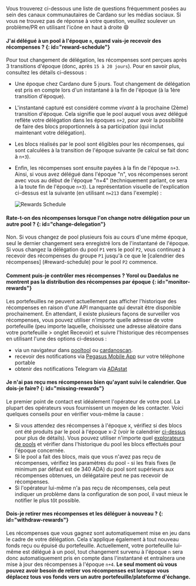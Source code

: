 Vous trouverez ci-dessous une liste de questions fréquemment posées au sein des canaux communautaires de Cardano sur les médias sociaux. Si vous ne trouvez pas de réponse à votre question, veuillez soulever un problème/PR en utilisant l'icône en haut à droite :smile:

#### J'ai délégué à un pool à l'époque `n`, quand vais-je recevoir des récompenses ? {: id="reward-schedule"}
Pour tout changement de délégation, les récompenses sont perçues après 3 transitions d'époque (donc, après `15 à 20 jours`). Pour en savoir plus, consultez les détails ci-dessous :
- Une époque chez Cardano dure 5 jours. Tout changement de délégation est pris en compte lors d'un instantané à la fin de l'époque (à la 1ère transition d'époque).
- L'instantané capturé est considéré comme *vivant* à la prochaine (2ème) transition d'époque. Cela signifie que le pool auquel vous avez délégué reflète votre délégation dans les époques `n+2`, pour avoir la possibilité de faire des blocs proportionnels à sa participation (qui inclut maintenant votre délégation).
- Les blocs réalisés par le pool sont éligibles pour les récompenses, qui sont calculées à la transition de l'époque suivante (le calcul se fait donc à `n+3`).
- Enfin, les récompenses sont ensuite payées à la fin de l'époque `n+3`.
Ainsi, si vous avez délégué dans l'époque "n", vos récompenses seront avec vous au début de l'époque "n+4" (techniquement parlant, ce sera à la toute fin de l'époque `n+3`).
La représentation visuelle de l'explication ci-dessus est la suivante (en utilisant `n=213` dans l'exemple) :

  ![Rewards Schedule](https://raw.githubusercontent.com/cardano-community/support-faq/images/docs/images/rewards-schedule.jpg)

#### Rate-t-on des récompenses lorsque l'on change notre délégation pour un autre pool ? {: id="change-delegation"}
Non.
Si vous changez de pool plusieurs fois au cours d'une même époque, seul le dernier changement sera enregistré lors de l'instantané de l'époque.
Si vous changez la délégation du pool `P1` vers le pool `P2`, vous continuez à recevoir des récompenses du groupe `P1` jusqu'à ce que le [calendrier des récompenses] (#reward-schedule) pour le pool `P2` commence.

#### Comment puis-je contrôler mes récompenses ? YoroI ou Daedalus ne montrent pas la distribution des récompenses par époque {: id="monitor-rewards"}
Les portefeuilles ne peuvent actuellement pas afficher l'historique des récompenses en raison d'une API manquante qui devrait être disponible prochainement. En attendant, il existe plusieurs façons de surveiller vos récompenses, vous pouvez utiliser n'importe quelle adresse de votre portefeuille (peu importe laquelle, choisissez une adresse aléatoire dans votre portefeuille > onglet Recevoir) et suivre l'historique des récompenses en utilisant l'une des options ci-dessous :
- via un navigateur dans [pooltool](https://pooltool.io) ou [cardanoscan](https://cardanoscan.io).
- recevoir des notifications via [Pegasus Mobile App](https://pegasuspool.info/) sur votre téléphone portable
- obtenir des notifications Telegram via [ADAstat](https://t.me/AdaStatBot)

#### Je n'ai pas reçu mes récompenses bien qu'ayant suivi le calendrier. Que dois-je faire? {: id="missing-rewards"}
Le premier point de contact est idéalement l'opérateur de votre pool. La plupart des opérateurs vous fournissent un moyen de les contacter. Voici quelques conseils pour en vérifier vous-même la cause :
- Si vous attendez des récompenses à l'époque x, vérifiez si des blocs ont été produits par le pool à l'époque x-2 (voir le calendrier [ci-dessus](#reward-schedule) pour plus de détails).  Vous pouvez utiliser n'importe quel [explorateurs de pools](explorers.md#list) et vérifier dans l'historique du pool les blocs effectués pour l'époque concernée.
- Si le pool a fait des blocs, mais que vous n'avez pas reçu de récompenses, vérifiez les paramètres du pool - si les frais fixes (le minimum par défaut est de 340 ADA) du pool sont supérieurs aux récompenses obtenues, un délégataire peut ne pas recevoir de récompenses.
- Si l'opérateur lui-même n'a pas reçu de récompenses, cela peut indiquer un problème dans la configuration de son pool, il vaut mieux le notifier le plus tôt possible.

#### Dois-je retirer mes récompenses et les déléguer à nouveau ? {: id="withdraw-rewards"}
Les récompenses que vous gagnez sont automatiquement mise en jeu dans le cadre de votre délégation. Cela s'applique également à tout nouveau fonds reçu ou épuisé du portefeuille. Actuellement, votre portefeuille lui-même est délégué à un pool, tout changement survenu à l'époque `n` sera donc automatiquement pris en compte dans l'instantané et entraînera une mise à jour des récompenses à l'époque `n+4`. **Le seul moment où vous pouvez avoir besoin de retirer vos récompenses est lorsque vous déplacez tous vos fonds vers un autre portefeuille/plateforme d'échange.**

[pooltool]: https://pooltool.io
[cardanoscan]: https://cardanoscan.io
[adapools]: https://adapools.org
